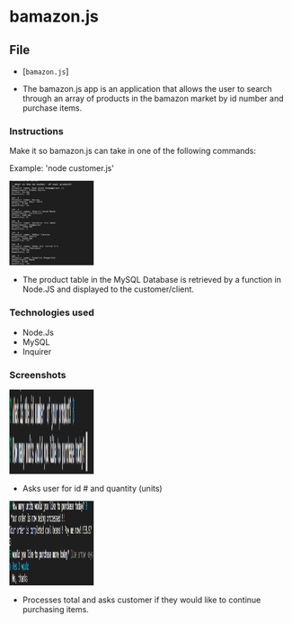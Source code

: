 # bamazon.js

## File

* [`bamazon.js`]

* The bamazon.js app is an application that allows the user to search through an array of products in the bamazon market by id number and purchase items.

### Instructions

Make it so bamazon.js can take in one of the following commands:

Example: 'node customer.js'

<img src="images/Screen Shot 2018-11-14 at 11.30.31 AM.png" height="150" width="150">

* The product table in the MySQL Database is retrieved by a function in Node.JS and displayed to the customer/client.

### Technologies used

* Node.Js
* MySQL
* Inquirer

### Screenshots

<img src="images/Screen Shot 2018-11-14 at 11.31.13 AM.png" height="150" width="150">

* Asks user for id # and quantity (units)

<img src="images/Screen Shot 2018-11-14 at 11.32.09 AM.png" height="150" width="150">

* Processes total and asks customer if they would like to continue purchasing items.


